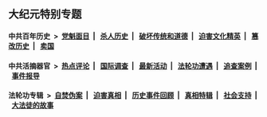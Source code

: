 ## 大纪元特别专题

#### 中共百年历史 &nbsp;>&nbsp; [党魁面目](indexes/nf1176107/README.md?08100430) &nbsp;| &nbsp; [杀人历史](indexes/nf1176106/README.md?08100430) &nbsp;| &nbsp; [破坏传统和道德](indexes/nf1176106/README.md?08100430) &nbsp;| &nbsp; [迫害文化精英](indexes/nf1176111/README.md?08100430) &nbsp;| &nbsp; [篡改历史](indexes/nf1176115/README.md?08100430) &nbsp;| &nbsp; [卖国](indexes/nf1176117/README.md?08100430) 

#### 中共活摘器官 &nbsp;>&nbsp; [热点评论](indexes/nf5879/README.md?08100430) &nbsp;| &nbsp; [国际调查](indexes/nf5947/README.md?08100430) &nbsp;| &nbsp; [最新活动](indexes/nf5883/README.md?08100430) &nbsp;| &nbsp; [法轮功遭遇](indexes/nf5881/README.md?08100430) &nbsp;| &nbsp; [追查案例](indexes/nf5880/README.md?08100430) &nbsp;| &nbsp; [事件报导](indexes/nf5877/README.md?08100430) 

#### 法轮功专辑 &nbsp;>&nbsp; [自焚伪案](indexes/nf5562/README.md?08100430) &nbsp;| &nbsp; [迫害真相](indexes/nf4379/README.md?08100430) &nbsp;| &nbsp; [历史事件回顾](indexes/nf5793/README.md?08100430) &nbsp;| &nbsp; [真相特辑](indexes/nf4389/README.md?08100430) &nbsp;| &nbsp; [社会支持](indexes/nf4386/README.md?08100430) &nbsp;| &nbsp; [大法徒的故事](indexes/nf1147481/README.md?08100430) 


